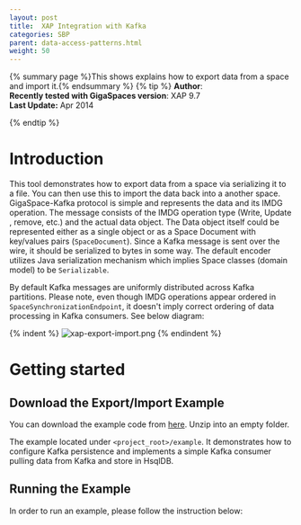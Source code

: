 ```yaml
---
layout: post
title:  XAP Integration with Kafka
categories: SBP
parent: data-access-patterns.html
weight: 50
---
```


{% summary page %}This shows explains how to export data from a space and import it.{% endsummary %}
 {% tip %}
 **Author**:<br/>
 **Recently tested with GigaSpaces version**: XAP 9.7<br/>
 **Last Update:** Apr 2014<br/>

{% endtip %}

# Introduction

This tool demonstrates how to export data from a space via serializing it to a file. You can then use this to import the data back into a another space. GigaSpace-Kafka protocol is simple and represents the data and its IMDG operation. The message consists of the IMDG operation type (Write, Update , remove, etc.) and the actual data object. The Data object itself could be represented either as a single object or as a Space Document with key/values pairs (`SpaceDocument`).
Since a Kafka message is sent over the wire, it should be serialized to bytes in some way.
The default encoder utilizes Java serialization mechanism which implies Space classes (domain model) to be `Serializable`.

By default Kafka messages are uniformly distributed across Kafka partitions. Please note, even though IMDG operations appear ordered in `SpaceSynchronizationEndpoint`, it doesn't imply correct ordering of data processing in Kafka consumers. See below diagram:

{% indent %}
![xap-export-import.png](../pics/xap-export-import.png)
{% endindent %}

# Getting started

## Download the Export/Import Example

You can download the example code from [here](/download_files/sbp/kafka-integration.tar).
Unzip into an empty folder.

The example located under `<project_root>/example`. It demonstrates how to configure Kafka persistence and implements a simple Kafka consumer pulling data from Kafka and store in HsqlDB.

## Running the Example
In order to run an example, please follow the instruction below: